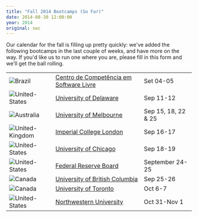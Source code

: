 ```yaml
---
title: "Fall 2014 Bootcamps (So Far)"
date: 2014-08-30 12:00:00
year: 2014
original: swc
---
```

<p>
  Our calendar for the fall is filling up pretty quickly:
  we've added the following bootcamps in the last couple of weeks,
  and have more on the way.
  If you'd like us to run one where you are,
  please fill in this form
  and we'll get the ball rolling.
</p>
<table class="table table-striped">
  <tr>
    <td><img src="{{'/files/flags/16/Brazil.png' | relative_url}}" alt="Brazil" /></td>
    <td class="link"><a href="http://r-gaia-cs.github.io/2014-09-04-ccsl/">Centro de Compet&ecirc;ncia em Software Livre</a></td>
    <td class="date">Set 04-05</td>
  </tr>
  <tr>
    <td><img src="{{'/files/flags/16/United-States.png' | relative_url}}" alt="United-States" /></td>
    <td class="link"><a href="http://jrherr.github.io/2014-09-11-udel/">University of Delaware</a></td>
    <td class="date">Sep 11-12</td>
  </tr>
  <tr>
    <td><img src="{{'/files/flags/16/Australia.png' | relative_url}}" alt="Australia" /></td>
    <td class="link"><a href="http://resbaz.github.io/2014-09-15-unimelb/">University of Melbourne</a></td>
    <td class="date">Sep 15, 18, 22 & 25</td>
  </tr>
  <tr>
    <td><img src="{{'/files/flags/16/United-Kingdom.png' | relative_url}}" alt="United-Kingdom" /></td>
    <td class="link"><a href="http://hpcarcher.github.io/2014-09-16-imperial/">Imperial College London</a></td>
    <td class="date">Sep 16-17</td>
  </tr>
  <tr>
    <td><img src="{{'/files/flags/16/United-States.png' | relative_url}}" alt="United-States" /></td>
    <td class="link"><a href="http://jdblischak.github.io/2014-09-18-chicago/">University of Chicago</a></td>
    <td class="date">Sep 18-19</td>
  </tr>
  <tr>
    <td><img src="{{'/files/flags/16/United-States.png' | relative_url}}" alt="United-States" /></td>
    <td class="link"><a href="http://chendaniely.github.io/2014-09-24-frb/">Federal Reserve Board</a></td>
    <td class="date">September 24-25</td>
  </tr>
  <tr>
    <td><img src="{{'/files/flags/16/Canada.png' | relative_url}}" alt="Canada" /></td>
    <td class="link"><a href="http://douglatornell.github.io/2014-09-25-ubc/">University of British Columbia</a></td>
    <td class="date">Sep 25-26</td>
  </tr>
  <tr>
    <td><img src="{{'/files/flags/16/Canada.png' | relative_url}}" alt="Canada" /></td>
    <td class="link"><a href="http://swcarpentry.github.io/2014-10-06-toronto/">University of Toronto</a></td>
    <td class="date">Oct 6-7</td>
  </tr>
  <tr>
    <td><img src="{{'/files/flags/16/United-States.png' | relative_url}}" alt="United-States" /></td>
    <td class="link"><a href="http://karthik.github.io/2014-10-30-nw/">Northwestern University</a></td>
    <td class="date">Oct 31-Nov 1</td>
  </tr>
</table>
